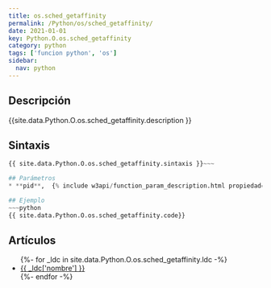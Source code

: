 ```yaml
---
title: os.sched_getaffinity
permalink: /Python/os/sched_getaffinity/
date: 2021-01-01
key: Python.O.os.sched_getaffinity
category: python
tags: ['funcion python', 'os']
sidebar: 
  nav: python
---
```


## Descripción
{{site.data.Python.O.os.sched_getaffinity.description }}

## Sintaxis
~~~python
{{ site.data.Python.O.os.sched_getaffinity.sintaxis }}~~~

## Parámetros
* **pid**,  {% include w3api/function_param_description.html propiedad=site.data.Python.O.os.sched_getaffinity valor="pid" %}

## Ejemplo
~~~python
{{ site.data.Python.O.os.sched_getaffinity.code}}
~~~

## Artículos
<ul>
{%- for _ldc in site.data.Python.O.os.sched_getaffinity.ldc -%}
   <li>
       <a href="{{_ldc['url'] }}">{{ _ldc['nombre'] }}</a>
   </li>
{%- endfor -%}
</ul>
